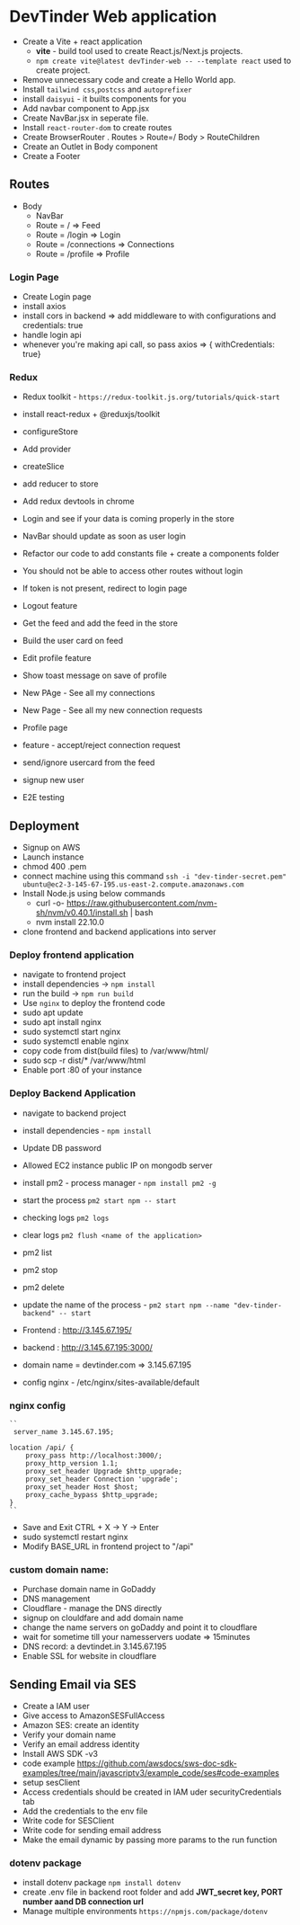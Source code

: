 # DevTinder Web application

- Create a Vite + react application 
    - **vite** - build tool used to create React.js/Next.js projects.
    - `npm create vite@latest devTinder-web -- --template react` used to create project.
- Remove unnecessary code and create a Hello World app.
- Install `tailwind css`,`postcss` and `autoprefixer`
- install `daisyui` - it builts components for you
- Add navbar component to App.jsx
- Create NavBar.jsx in seperate file.
- Install `react-router-dom` to create routes
- Create BrowserRouter . Routes > Route=/ Body > RouteChildren
- Create an Outlet in Body component
- Create a Footer
## Routes
- Body
    - NavBar
    - Route = /  => Feed
    - Route = /login  => Login
    - Route = /connections  => Connections
    - Route = /profile  => Profile

### Login Page
- Create Login page
- install axios
- install cors in backend => add middleware to with configurations and credentials: true
- handle login api
- whenever you're making api call, so pass axios => { withCredentials: true}

### Redux
- Redux toolkit - `https://redux-toolkit.js.org/tutorials/quick-start`
- install react-redux + @reduxjs/toolkit
- configureStore
- Add provider
- createSlice
- add reducer to store
- Add redux devtools in chrome

- Login and see if your data is coming properly in the store
- NavBar should update as soon as user login
- Refactor our code to add constants file + create a components folder
- You should not be able to access other routes without login
- If token is not present, redirect to login page
- Logout feature
- Get the feed and add the feed in the store
- Build the user card on feed
- Edit profile feature
- Show toast message on save of profile
- New PAge - See all my connections
- New Page - See all my new connection requests
- Profile page
- feature - accept/reject connection request
- send/ignore usercard from the feed
- signup new user
- E2E testing



## Deployment
- Signup on AWS
- Launch instance
- chmod 400 <secret>.pem
- connect machine using this command `ssh -i "dev-tinder-secret.pem" ubuntu@ec2-3-145-67-195.us-east-2.compute.amazonaws.com`
- Install Node.js using below commands
    - curl -o- https://raw.githubusercontent.com/nvm-sh/nvm/v0.40.1/install.sh | bash
    - nvm install 22.10.0 
- clone frontend and backend applications into server

### Deploy frontend application
- navigate to frontend project
- install dependencies -> `npm install`
- run the build -> `npm run build`
- Use `nginx` to deploy the frontend code
- sudo apt update
- sudo apt install nginx
- sudo systemctl start nginx
- sudo systemctl enable nginx
- copy code from dist(build files) to /var/www/html/
- sudo scp -r dist/* /var/www/html
- Enable port :80 of your instance

### Deploy Backend Application
- navigate to backend project
- install dependencies - `npm install`
- Update DB password
- Allowed EC2 instance public IP on mongodb server
- install pm2 - process manager - `npm install pm2 -g`
- start the process `pm2 start npm -- start`
- checking logs `pm2 logs`
- clear logs `pm2 flush <name of the application>`
- pm2 list
- pm2 stop <name of the process>
- pm2 delete <name of the process>
- update the name of the process - `pm2 start npm --name "dev-tinder-backend" -- start`

- Frontend : http://3.145.67.195/
- backend : http://3.145.67.195:3000/
- domain name = devtinder.com => 3.145.67.195
- config nginx - /etc/nginx/sites-available/default
### nginx config
    ``
     server_name 3.145.67.195;

    location /api/ {
        proxy_pass http://localhost:3000/;
        proxy_http_version 1.1;
        proxy_set_header Upgrade $http_upgrade;
        proxy_set_header Connection 'upgrade';
        proxy_set_header Host $host;
        proxy_cache_bypass $http_upgrade;
    }
    ``
- Save and Exit  CTRL + X → Y → Enter
- sudo systemctl restart nginx
- Modify BASE_URL in frontend project to "/api"

### custom domain name:
- Purchase domain name in GoDaddy
- DNS management
- Cloudflare - manage the DNS directly
- signup on clouldfare and add domain name
- change the name servers on goDaddy and point it to cloudflare
- wait for sometime till your namesservers uodate => 15minutes
- DNS record: a devtindet.in 3.145.67.195
- Enable SSL for website in cloudflare

## Sending Email via SES
- Create a IAM user
- Give access to AmazonSESFullAccess
- Amazon SES: create an identity
- Verify your domain name
- Verify an email address identity
- Install AWS SDK -v3
- code example https://github.com/awsdocs/sws-doc-sdk-examples/tree/main/javascriptv3/example_code/ses#code-examples
- setup sesClient
-  Access credentials should be created in IAM uder securityCredentials tab
- Add the credentials to the env file
- Write code for SESClient
- Write code for sending email address
- Make the email dynamic by passing more params to the run function

### dotenv package
- install dotenv package `npm install dotenv`
- create .env file in backend root folder and add **JWT_secret key, PORT number aand DB connection url**
- Manage multiple environments `https://npmjs.com/package/dotenv`